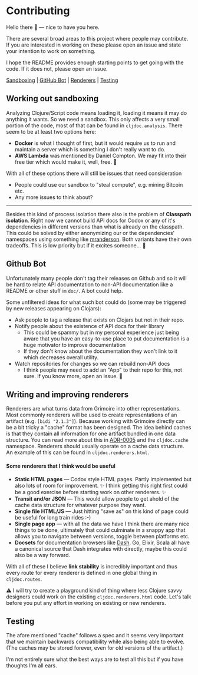 # Contributing

Hello there :wave: — nice to have you here.

There are several broad areas to this project where people may contribute. If you are interested in working on these please open an issue and state your intention to work on something.

I hope the README provides enough starting points to get going with the code. If it does not, please open an issue.

[Sandboxing](#working-out-sandboxing) | [GitHub Bot](#github-bot) | [Renderers](#writing-and-improving-renderers) | [Testing](#testing)

## Working out sandboxing

Analyzing Clojure/Script code means loading it, loading it means it may do anything it wants. So we need a sandbox. This only affects a very small portion of the code, most of that can be found in `cljdoc.analysis`. There seem to be at least two options here:
- **Docker** is what I thought of first, but it would require us to run and maintain a server which is something I don't really want to do.
- **AWS Lambda** was mentioned by Daniel Compton. We may fit into their free tier which would make it, well, free. :slightly_smiling_face:

With all of these options there will still be issues that need consideration
- People could use our sandbox to "steal compute", e.g. mining Bitcoin etc.
- Any more issues to think about?

---

Besides this kind of process isolation there also is the problem of **Classpath isolation**. Right now we cannot build API docs for Codox or any of it's dependencies in different versions than what is already on the classpath. This could be solved by either anonymizing our or the dependencies' namespaces using something like [mranderson](https://github.com/benedekfazekas/mranderson). Both variants have their own tradeoffs. This is low priority but if it excites someone... :rocket:

## Github Bot

Unfortunately many people don't tag their releases on Github and so it will be hard to relate API documentation to non-API documentation like a README or other stuff in `doc/`. A bot could help.

Some unfiltered ideas for what such bot could do (some may be triggered by new releases appearing on Clojars):

- Ask people to tag a release that exists on Clojars but not in their repo.
- Notify people about the existence of API docs for their library
  - This could be spammy but in my personal experience just being aware that you have an easy-to-use place to put documentation is a huge motivator to improve documentation
  - If they don't know about the documentation they won't link to it which decreases overall utility.
- Watch repositories for changes so we can rebuild non-API docs
  - I think people may need to add an "App" to their repo for this, not sure. If you know more, open an issue. :raised_hands:


## Writing and improving renderers
Renderers are what turns data from Grimoire into other representations. Most commonly renderers will be used to create representations of an artifact (e.g. `[bidi "2.1.3"]`). Because working with Grimoire directly can be a bit tricky a "cache" format has been designed. The idea behind caches is that they contain all information for one artifact bundled in one data structure. You can read more about this in [ADR-0005](doc/adr/0005-implement-minimal-api-abstracting-grimoire.md) and the `cljdoc.cache` namespace. Renderers should usually operate on a cache data structure. An example of this can be found in `cljdoc.renderers.html`.

#### Some renderers that I think would be useful
- **Static HTML pages** — Codox style HTML pages. Partly implemented but also lots of room for improvement. :sparkles: I think getting this right first could be a good exercise before starting work on other renderers. :sparkles:
- **Transit and/or JSON** — This would allow people to get ahold of the cache data structure for whatever purpose they want.
- **Single file HTML/JS** — Just hitting "save as" on this kind of page could be useful for long train rides :-)
- **Single page app** — with all the data we have I think there are many nice things to be done, ultimately that could culminate in a snappy app that allows you to navigate between versions, toggle between platforms etc.
- **Docsets** for documentation browsers like [Dash](https://kapeli.com/dash). Go, Elixir, Scala all have a canonical source that Dash integrates with directly, maybe this could also be a way forward.

With all of these I believe **link stability** is incredibly important and thus every route for every renderer is defined in one global thing in `cljdoc.routes`.

:warning: I will try to create a playground kind of thing where less Clojure savvy designers could work on the existing `cljdoc.renderers.html` code. Let's talk before you put any effort in working on existing or new renderers.

## Testing

The afore mentioned "cache" follows a spec and it seems very important that we maintain backwards compatibility while also being able to evolve. (The caches may be stored forever, even for old versions of the artifact.)

I'm not entirely sure what the best ways are to test all this but if you have thoughts I'm all ears.
